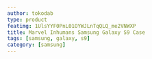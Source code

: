 ```yaml
---
author: tokodab
type: product
featimg: 1UlsYYF0PnL01OYWJLnTqQLQ_me2VNWXP
title: Marvel Inhumans Samsung Galaxy S9 Case
tags: [samsung, galaxy, s9]
category: [samsung]
---
```

